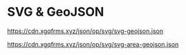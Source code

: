 # SVG & GeoJSON



https://cdn.xgqfrms.xyz/json/op/svg/svg-geojson.json

https://cdn.xgqfrms.xyz/json/op/svg/svg-area-geojson.json


